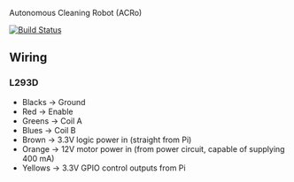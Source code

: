 Autonomous Cleaning Robot (ACRo)

[![Build Status](https://travis-ci.com/udeyrishi/ACRo.svg?token=ez7psV6XvuSyQ3hU3b5M&branch=master)](https://travis-ci.com/udeyrishi/ACRo)


## Wiring

### L293D

* Blacks -> Ground
* Red -> Enable
* Greens -> Coil A
* Blues -> Coil B
* Brown -> 3.3V logic power in (straight from Pi)
* Orange -> 12V motor power in (from power circuit, capable of supplying 400 mA)
* Yellows -> 3.3V GPIO control outputs from Pi